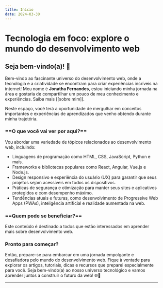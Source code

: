 ```yaml
---
title: Início
date: 2024-03-30
---
```

# Tecnologia em foco: explore o mundo do desenvolvimento web

## Seja bem-vindo(a)! 👋

Bem-vindo ao fascinante universo do desenvolvimento web, onde a tecnologia e a criatividade se encontram para criar experiências incríveis na internet! Meu nome é **Jonatha Fernandes**, estou iniciando minha jornada na área e gostaria de compartilhar um pouco de meu conhecimento e experiências. Saiba mais [[sobre mim]].

Neste espaço, você terá a oportunidade de mergulhar em conceitos importantes e experiências de aprendizados que venho obtendo durante minha trajetória. 
### ==O que você vai ver por aqui?==

Vou abordar uma variedade de tópicos relacionados ao desenvolvimento web, incluindo:

- Linguagens de programação como HTML, CSS, JavaScript, Python e mais.
- Frameworks e bibliotecas populares como React, Angular, Vue.js e Node.js.
- Design responsivo e experiência do usuário (UX) para garantir que seus projetos sejam acessíveis em todos os dispositivos.
- Práticas de segurança e otimização para manter seus sites e aplicativos protegidos e com desempenho máximo.
- Tendências atuais e futuras, como desenvolvimento de Progressive Web Apps (PWAs), inteligência artificial e realidade aumentada na web.

### ==Quem pode se beneficiar?==

Este conteúdo é destinado a todos que estão interessados em aprender mais sobre desenvolvimento web.

### Pronto para começar?

Então, prepare-se para embarcar em uma jornada empolgante e desafiadora pelo mundo do desenvolvimento web. Fique à vontade para explorar os artigos, tutoriais, dicas e recursos que preparei especialmente para você. Seja bem-vindo(a) ao nosso universo tecnológico e vamos aprender juntos a construir o futuro da web! 🌐🚀

---